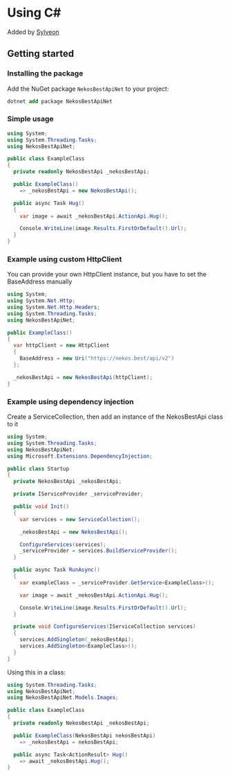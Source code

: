 # Using C#

Added by [Sylveon](https://github.com/Sylveon76)

## Getting started

### Installing the package

Add the NuGet package `NekosBestApiNet` to your project:

```ps
dotnet add package NekosBestApiNet
```

### Simple usage


```cs
using System;
using System.Threading.Tasks;
using NekosBestApiNet;

public class ExampleClass
{
  private readonly NekosBestApi _nekosBestApi;

  public ExampleClass() 
    => _nekosBestApi = new NekosBestApi();

  public async Task Hug() 
  {
    var image = await _nekosBestApi.ActionApi.Hug();

    Console.WriteLine(image.Results.FirstOrDefault().Url);
  }
}
```

### Example using custom HttpClient

You can provide your own HttpClient instance, but you have to set the BaseAddress manually

```cs
using System;
using System.Net.Http;
using System.Net.Http.Headers;
using System.Threading.Tasks;
using NekosBestApiNet;

public ExampleClass() 
{
  var httpClient = new HttpClient 
  {
    BaseAddress = new Uri("https://nekos.best/api/v2")
  };

  _nekosBestApi = new NekosBestApi(httpClient);
}
```

### Example using dependency injection

Create a ServiceCollection, then add an instance of the NekosBestApi class to it


```cs
using System;
using System.Threading.Tasks;
using NekosBestApiNet;
using Microsoft.Extensions.DependencyInjection;

public class Startup 
{
  private NekosBestApi _nekosBestApi;

  private IServiceProvider _serviceProvider;

  public void Init() 
  {
    var services = new ServiceCollection();

    _nekosBestApi = new NekosBestApi();

    ConfigureServices(services);
    _serviceProvider = services.BuildServiceProvider();
  }

  public async Task RunAsync() 
  {
    var exampleClass = _serviceProvider.GetService<ExampleClass>();

    var image = await _nekosBestApi.ActionApi.Hug();

    Console.WriteLine(image.Results.FirstOrDefault().Url);
  }

  private void ConfigureServices(IServiceCollection services) 
  {
    services.AddSingleton(_nekosBestApi);
    services.AddSingleton<ExampleClass>();
  }
}
```

Using this in a class:

```cs
using System.Threading.Tasks;
using NekosBestApiNet;
using NekosBestApiNet.Models.Images;

public class ExampleClass 
{
  private readonly NekosBestApi _nekosBestApi;

  public ExampleClass(NekosBestApi nekosBestApi) 
    => _nekosBestApi = nekosBestApi;

  public async Task<ActionResult> Hug()
    => await _nekosBestApi.Hug();
}
```

[0]: https://img.shields.io/nuget/v/NekosBestApiNet?style=flat-square

[1]: https://www.nuget.org/packages/NekosBestApiNet

[2]: https://img.shields.io/nuget/dt/NekosBestApiNet?style=flat-square
